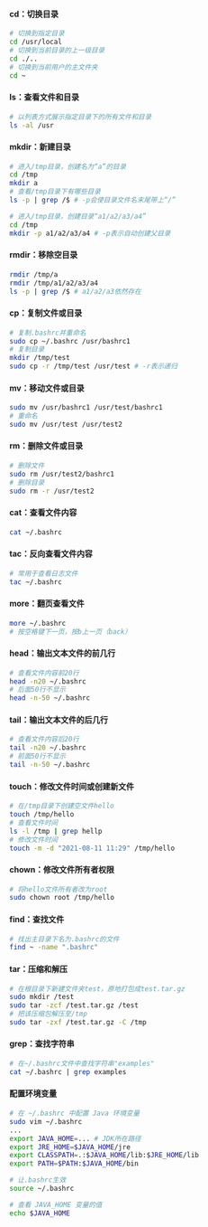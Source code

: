 #### cd：切换目录

```bash
# 切换到指定目录
cd /usr/local
# 切换到当前目录的上一级目录
cd ./..
# 切换到当前用户的主文件夹
cd ~
```

#### ls：查看文件和目录

```bash
# 以列表方式展示指定目录下的所有文件和目录
ls -al /usr
```

#### mkdir：新建目录

```bash
# 进入/tmp目录，创建名为“a”的目录
cd /tmp
mkdir a
# 查看/tmp目录下有哪些目录
ls -p | grep /$ # -p会使目录文件名末尾带上“/”

# 进入/tmp目录，创建目录“a1/a2/a3/a4”
cd /tmp
mkdir -p a1/a2/a3/a4 # -p表示自动创建父目录
```

#### rmdir：移除空目录

```bash
rmdir /tmp/a
rmdir /tmp/a1/a2/a3/a4
ls -p | grep /$ # a1/a2/a3依然存在
```

#### cp：复制文件或目录

```bash
# 复制.bashrc并重命名
sudo cp ~/.bashrc /usr/bashrc1
# 复制目录
mkdir /tmp/test
sudo cp -r /tmp/test /usr/test # -r表示递归
```

#### mv：移动文件或目录

```bash
sudo mv /usr/bashrc1 /usr/test/bashrc1
# 重命名
sudo mv /usr/test /usr/test2
```

#### rm：删除文件或目录

```bash
# 删除文件
sudo rm /usr/test2/bashrc1
# 删除目录
sudo rm -r /usr/test2
```

#### cat：查看文件内容

```bash
cat ~/.bashrc
```

#### tac：反向查看文件内容

```bash
# 常用于查看日志文件
tac ~/.bashrc
```

#### more：翻页查看文件

```bash
more ~/.bashrc
# 按空格键下一页，按b上一页（back）
```

#### head：输出文本文件的前几行

```bash
# 查看文件内容前20行
head -n20 ~/.bashrc
# 后面50行不显示
head -n-50 ~/.bashrc
```

#### tail：输出文本文件的后几行

```bash
# 查看文件内容后20行
tail -n20 ~/.bashrc
# 前面50行不显示
tail -n-50 ~/.bashrc
```

#### touch：修改文件时间或创建新文件

```bash
# 在/tmp目录下创建空文件hello
touch /tmp/hello
# 查看文件时间
ls -l /tmp | grep hellp
# 修改文件时间
touch -m -d "2021-08-11 11:29" /tmp/hello
```

#### chown：修改文件所有者权限

```bash
# 将hello文件所有者改为root
sudo chown root /tmp/hello
```

#### find：查找文件

```bash
# 找出主目录下名为.bashrc的文件
find ~ -name ".bashrc"
```

#### tar：压缩和解压

```bash
# 在根目录下新建文件夹test，原地打包成test.tar.gz
sudo mkdir /test
sudo tar -zcf /test.tar.gz /test 
# 把该压缩包解压至/tmp
sudo tar -zxf /test.tar.gz -C /tmp
```

#### grep：查找字符串

```bash
# 在~/.bashrc文件中查找字符串"examples"
cat ~/.bashrc | grep examples
```

#### 配置环境变量

```bash
# 在 ~/.bashrc 中配置 Java 环境变量
sudo vim ~/.bashrc
...
export JAVA_HOME=... # JDK所在路径
export JRE_HOME=$JAVA_HOME/jre
export CLASSPATH=.:$JAVA_HOME/lib:$JRE_HOME/lib
export PATH=$PATH:$JAVA_HOME/bin

# 让.bashrc生效
source ~/.bashrc

# 查看 JAVA_HOME 变量的值
echo $JAVA_HOME
```

